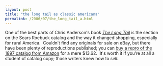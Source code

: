 ```yaml
---
layout: post
title: "the long tail as classic americana"
permalink: /2006/07/the_long_tail_a.html
---
```


<p>One of the best parts of Chris Anderson's book <a href="http://www.amazon.com/exec/obidos/ASIN/1401302378/statingtheobviou"><em>The Long Tail</em></a> is the section on the Sears Roebuck catalog and the way it changed shopping, especially for rural America.&nbsp; Couldn't find any originals for sale on eBay, but there have been plenty of reproductions published; you can <a href="http://www.amazon.com/exec/obidos/ASIN/0791046265/statingtheobviou">buy a repro of the 1897 catalog from Amazon</a> for a mere $13.62.&nbsp; It's worth it if you're at all a student of catalog copy; those writers knew how to <em>sell</em>.</p>



